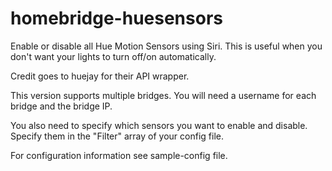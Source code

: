 # homebridge-huesensors

Enable or disable all Hue Motion Sensors using Siri.  This is useful when you don't want your lights to turn off/on automatically.

Credit goes to huejay for their API wrapper.

This version supports multiple bridges. You will need a username for each bridge and the bridge IP.

You also need to specify which sensors you want to enable and disable. Specify them in the "Filter" array of your config file.

For configuration information see sample-config file.
